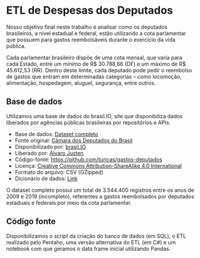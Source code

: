 # ETL de Despesas dos Deputados

Nosso objetivo final neste trabalho é analisar como os deputados brasileiros, a nível estadual e federal, estão utilizando a cota parlamentar que possuem para gastos reembolsáveis durante o exercício da vida pública.

Cada parlamentar brasileiro dispõe de uma cota mensal, que varia para cada Estado, entre um mínimo de R$ 30.788,66 (DF) e um máximo de R$ 45.612,53 (RR). Dentro deste limite, cada deputado pode pedir o reembolso de gastos que entram em determinadas categorias – como locomoção, alimentação, hospedagem, aluguel, segurança, entre outros.

## Base de dados

Utilizamos uma base de dados do brasil.IO, site que disponibiliza dados liberados por agências públicas brasileiras por repositórios e
APIs.

- Base de dados: [Dataset completo](https://drive.google.com/open?id=13IJ1iAScmmUWTk-pgogVwJq1b6jTKpyH)
- Fonte original: [Câmara dos Deputados do Brasil](http://www2.camara.leg.br/transparencia/cota-para-exercicio-da-atividade-parlamentar/dados-abertos-cota-parlamentar)
- Disponibilizado por: [brasil.IO](https://brasil.io/dataset/gastos-deputados/cota_parlamentar)
- Liberado por: [Álvaro Justen](https://twitter.com/turicas)
- Código-fonte: https://github.com/turicas/gastos-deputados
- Licença: [Creative Commons Attribution-ShareAlike 4.0 International](https://creativecommons.org/licenses/by-sa/4.0/)
- Formato do arquivo: CSV (GZipped)
- Dicionário de dados: [Link](http://www2.camara.leg.br/transparencia/cota-para-exercicio-da-atividade-parlamentar/explicacoes-sobre-o-formato-dos-arquivos-xml)

O dataset completo possui um total de 3.544.400 registros entre os anos de 2009 e 2019 (incompleto), referentes a gastos reembolsados
por deputados estaduais e federais por meio da cota parlamentar.

## Código fonte

Disponibilizamos o script da criação do banco de dados (em SQL), o ETL realizado pelo Pentaho, uma versão alternativa do ETL (em C#) e
um notebook com que geramos o data frame inicial utilizando Pandas.

